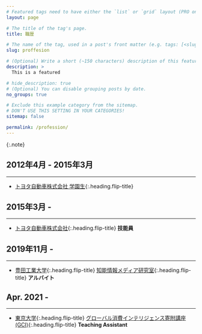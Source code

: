 ```yaml
---
# Featured tags need to have either the `list` or `grid` layout (PRO only).
layout: page

# The title of the tag's page.
title: 職歴

# The name of the tag, used in a post's front matter (e.g. tags: [<slug>]).
slug: proffesion

# (Optional) Write a short (~150 characters) description of this featured tag.
description: >
  This is a featured 

# hide_description: true
# (Optional) You can disable grouping posts by date.
no_groups: true

# Exclude this example category from the sitemap.
# DON'T USE THIS SETTING IN YOUR CATEGORIES!
sitemap: false

permalink: /profession/
---
```



{:.note}

## 2012年4月 - 2015年3月
----------------------------------------------------------------
* [トヨタ自動車株式会社 学園生]{:.heading.flip-title} 

## 2015年3月 -
----------------------------------------------------------------
* [トヨタ自動車株式会社]{:.heading.flip-title} **技能員**

## 2019年11月 -
----------------------------------------------------------------
* [豊田工業大学]{:.heading.flip-title} [知能情報メディア研究室]{:.heading.flip-title} **アルバイト**

## Apr. 2021 -
----------------------------------------------------------------
* [東京大学]{:.heading.flip-title} [グローバル消費インテリジェンス寄附講座(GCI)]{:.heading.flip-title} **Teaching Assistant** 

[トヨタ自動車株式会社 学園生]: http://www.toyota.co.jp/company/gakuen/index.html
[トヨタ自動車株式会社]: https://global.toyota/
[知能情報メディア研究室]: https://www.toyota-ti.ac.jp/Lab/Denshi/iim/index-ja.html
[豊田工業大学]: https://www.toyota-ti.ac.jp/
[グローバル消費インテリジェンス寄附講座(GCI)]: https://gci.t.u-tokyo.ac.jp/gci-2021-summer/
[東京大学]: https://www.u-tokyo.ac.jp/ja/index.html

<!-- * [Install]{:.heading.flip-title} --- How to install and run Hydejack.
{:.related-posts.faded}

[install]: http://www.toyota.co.jp/company/gakuen/index.html -->
